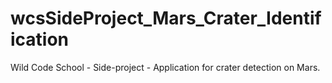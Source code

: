 # wcsSideProject_Mars_Crater_Identification
Wild Code School - Side-project - Application for crater detection on Mars.
